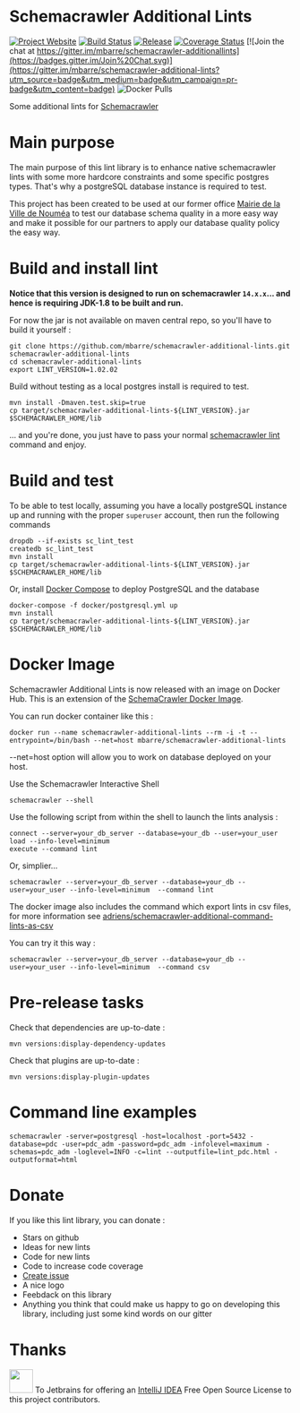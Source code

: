 #  Schemacrawler Additional Lints
[![Project Website](https://img.shields.io/badge/Project%20Website-Additional%20Lints-7f3692.svg)](http://mbarre.github.io/schemacrawler-additional-lints/)
[![Build Status](https://travis-ci.org/mbarre/schemacrawler-additional-lints.svg?branch=master)](https://travis-ci.org/mbarre/schemacrawler-additional-lints)
[![Release](https://jitpack.io/v/mbarre/schemacrawler-additional-lints.svg)](https://jitpack.io/mbarre/schemacrawler-additional-lints)
[![Coverage Status](https://coveralls.io/repos/mbarre/schemacrawler-additional-lints/badge.svg?branch=master&service=github)](https://coveralls.io/github/mbarre/schemacrawler-additional-lints?branch=master)
[![Join the chat at https://gitter.im/mbarre/schemacrawler-additionallints](https://badges.gitter.im/Join%20Chat.svg)](https://gitter.im/mbarre/schemacrawler-additional-lints?utm_source=badge&utm_medium=badge&utm_campaign=pr-badge&utm_content=badge)
![Docker Pulls](https://img.shields.io/docker/pulls/mbarre/schemacrawler-additional-lints)

Some additional lints for [Schemacrawler](http://sualeh.github.io/SchemaCrawler/)

# Main purpose

The main purpose of this lint library is to enhance native schemacrawler lints
with some more hardcore constraints and some specific postgres types. That's
why a postgreSQL database instance is required to test.

This project has been created to be used at our former office
[Mairie de la Ville de Nouméa](http://www.noumea.nc/) to test our database
schema quality in a more easy way and make it possible for our partners to
apply our database quality policy the easy way.

# Build and install lint

**Notice that this version is designed to run on schemacrawler `14.x.x`...
and hence is requiring JDK-1.8 to be built and run.**

For now the jar is not available on maven central repo, so you'll have to build it yourself :

    git clone https://github.com/mbarre/schemacrawler-additional-lints.git schemacrawler-additional-lints
    cd schemacrawler-additional-lints
    export LINT_VERSION=1.02.02

Build without testing as a local postgres install is required to test.

    mvn install -Dmaven.test.skip=true
    cp target/schemacrawler-additional-lints-${LINT_VERSION}.jar $SCHEMACRAWLER_HOME/lib

... and you're done, you just have to pass your
normal  [schemacrawler lint](http://sualeh.github.io/SchemaCrawler/lint.html)
command and enjoy.

# Build and test

To be able to test locally, assuming you have a locally postgreSQL instance
up and running with the proper `superuser` account, then run the following
commands

    dropdb --if-exists sc_lint_test
    createdb sc_lint_test
    mvn install
    cp target/schemacrawler-additional-lints-${LINT_VERSION}.jar $SCHEMACRAWLER_HOME/lib
    
Or, install [Docker Compose](https://docs.docker.com/compose/install/) to deploy PostgreSQL and the database

    docker-compose -f docker/postgresql.yml up
    mvn install
    cp target/schemacrawler-additional-lints-${LINT_VERSION}.jar $SCHEMACRAWLER_HOME/lib
    
# Docker Image

Schemacrawler Additional Lints is now released with an image on Docker Hub. This is an extension of the [SchemaCrawler Docker Image](https://www.schemacrawler.com/docker-image.html).

You can run docker container like this :

    docker run --name schemacrawler-additional-lints --rm -i -t --entrypoint=/bin/bash --net=host mbarre/schemacrawler-additional-lints

--net=host option will allow you to work on database deployed on your host.

Use the Schemacrawler Interactive Shell

    schemacrawler --shell
    
Use the following script from within the shell to launch the lints analysis :

    connect --server=your_db_server --database=your_db --user=your_user
    load --info-level=minimum
    execute --command lint

Or, simplier...
    
    schemacrawler --server=your_db_server --database=your_db --user=your_user --info-level=minimum  --command lint

The docker image also includes the command which export lints in csv files, for more information see [adriens/schemacrawler-additional-command-lints-as-csv](https://github.com/adriens/schemacrawler-additional-command-lints-as-csv)

You can try it this way :

    schemacrawler --server=your_db_server --database=your_db --user=your_user --info-level=minimum  --command csv


# Pre-release tasks

Check that dependencies are up-to-date :

    mvn versions:display-dependency-updates

Check that plugins are up-to-date :

    mvn versions:display-plugin-updates

# Command line examples

    schemacrawler -server=postgresql -host=localhost -port=5432 -database=pdc -user=pdc_adm -password=pdc_adm -infolevel=maximum -schemas=pdc_adm -loglevel=INFO -c=lint --outputfile=lint_pdc.html -outputformat=html

# Donate

If you like this lint library, you can donate :

* Stars on github
* Ideas for new lints
* Code for new lints
* Code to increase code coverage
* [Create issue](https://github.com/mbarre/schemacrawler-additional-lints/issues)
* A nice logo
* Feebdack on this library
* Anything you think that could make us happy to go on developing this library,
including just some kind words on our gitter

# Thanks

<a href="https://www.jetbrains.com/idea/?fromMenu"><img src="https://raw.githubusercontent.com/mbarre/schemacrawler-additional-lints/master/src/site/img/logo.png" height="42" width="42"></a>
To Jetbrains for offering an [IntelliJ IDEA](https://www.jetbrains.com/idea/?fromMenu) Free Open Source License to this project contributors.
